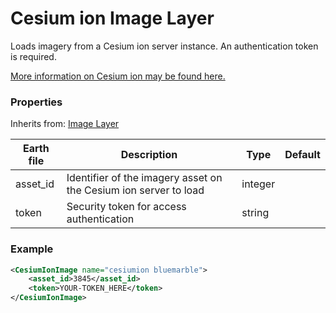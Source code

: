 # Cesium ion Image Layer

Loads imagery from a Cesium ion server instance. An authentication token is required.

[More information on Cesium ion may be found here.]([https://cesium.com/cesium-ion/)

### Properties

Inherits from: [Image Layer](ImageLayer.md)

| Earth file | Description                                                  | Type    | Default |
| ---------- | ------------------------------------------------------------ | ------- | ------- |
| asset_id   | Identifier of the imagery asset on the Cesium ion server to load | integer |         |
| token      | Security token for access authentication                     | string  |         |

### Example

```xml
<CesiumIonImage name="cesiumion bluemarble">
    <asset_id>3845</asset_id>
    <token>YOUR-TOKEN_HERE</token>
</CesiumIonImage>
```

